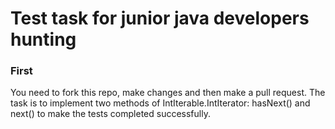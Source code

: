 # Test task for junior java developers hunting 


### First 
 You need to fork this repo, make changes and then make a pull request.
 The task is to implement two methods of IntIterable.IntIterator: hasNext() and next()
 to make the tests completed successfully. 
